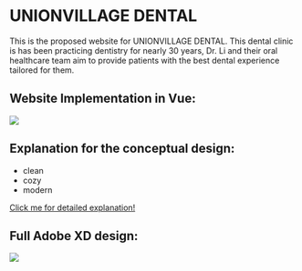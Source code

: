 # UNIONVILLAGE DENTAL
This is the proposed website for UNIONVILLAGE DENTAL.
This dental clinic is has been practicing dentistry for nearly 30 years, Dr. Li and their oral healthcare team aim to provide patients with the best dental experience tailored for them.

## Website Implementation in Vue:
![](src/assets/uvd.gif)

## Explanation for the conceptual design:
- clean
- cozy
- modern

[Click me for detailed explanation!](https://www.youtube.com/watch?v=_QClf1Gk4Ao&t=119s)

## Full Adobe XD design:
![](https://cdn.discordapp.com/attachments/766377851510980628/793718282204872744/Web_1920_1.png)
